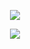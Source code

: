 <p align="center">
  <img src="https://readme-typing-svg.demolab.com/?lines=Hey+there!&center=true&color=527C9D&font=VT323&size=25">
</p>

<p align="center">
  <img src="https://github-readme-stats.vercel.app/api/top-langs/?username=git-mare&hide=html,css,ejs&layout=compact&theme=city_lights&custom_title=Languages&card_width=450">
</p>
